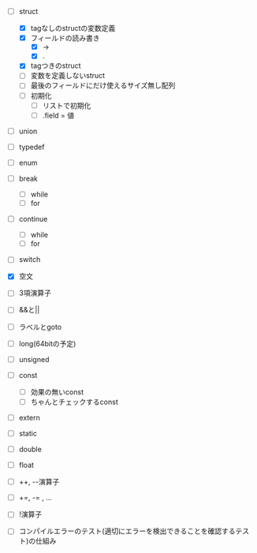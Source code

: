 * [ ] struct
    * [x] tagなしのstructの変数定義
    * [x] フィールドの読み書き
        * [x] ->
        * [x] .
    * [x] tagつきのstruct
    * [ ] 変数を定義しないstruct
    * [ ] 最後のフィールドにだけ使えるサイズ無し配列
    * [ ] 初期化
        * [ ] リストで初期化
        * [ ] .field = 値
* [ ] union
* [ ] typedef
* [ ] enum
* [ ] break
    * [ ] while
    * [ ] for
* [ ] continue
    * [ ] while
    * [ ] for
* [ ] switch
* [x] 空文
* [ ] 3項演算子
* [ ] &&と||
* [ ] ラベルとgoto
* [ ] long(64bitの予定)
* [ ] unsigned
* [ ] const
    * [ ] 効果の無いconst
    * [ ] ちゃんとチェックするconst
* [ ] extern
* [ ] static
* [ ] double
* [ ] float
* [ ] ++, --演算子
* [ ] +=, -= , ...
* [ ] !演算子
* [ ] コンパイルエラーのテスト(適切にエラーを検出できることを確認するテスト)の仕組み

